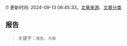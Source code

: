 :alarm_clock: 更新时间: 2024-09-13 06:45:33。[文章来源](/README.md)、[文章分类](/TAGS.md)

## 报告


> 关键字：`报告`、`月报`



